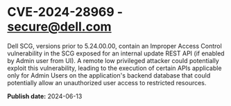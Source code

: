 # CVE-2024-28969 - secure@dell.com

Dell SCG, versions prior to 5.24.00.00, contain an Improper Access Control vulnerability in the SCG exposed for an internal update REST API (if enabled by Admin user from UI). A remote low privileged attacker could potentially exploit this vulnerability, leading to the execution of certain APIs applicable only for Admin Users on the application's backend database that could potentially allow an unauthorized user access to restricted resources.

**Publish date:** 2024-06-13
